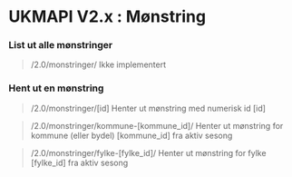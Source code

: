 UKMAPI V2.x : Mønstring
=============

### List ut alle mønstringer
> /2.0/monstringer/
Ikke implementert

### Hent ut en mønstring
> /2.0/monstringer/[id]
Henter ut mønstring med numerisk id [id]

> /2.0/monstringer/kommune-[kommune_id]/
Henter ut mønstring for kommune (eller bydel) [kommune_id] fra aktiv sesong

> /2.0/monstringer/fylke-[fylke_id]/
Henter ut mønstring for fylke [fylke_id] fra aktiv sesong
